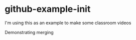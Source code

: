 # github-example-init
I'm using this as an example to make some classroom videos


Demonstrating merging

